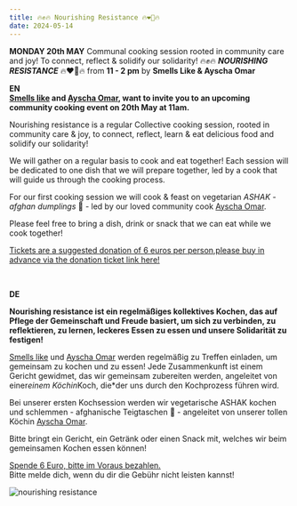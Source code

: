 ```yaml
---
title: 🔥✊🔥 Nourishing Resistance 🔥❤️‍🔥🔥 
date: 2024-05-14
---
```


**MONDAY 20th MAY** Communal cooking session rooted in community care and joy! To connect, reflect & solidify our solidarity! 🔥✊🔥 ***NOURISHING RESISTANCE*** 🔥❤️‍🔥🔥 from **11 - 2 pm** by **Smells Like & Ayscha Omar**

**EN**
<br>
**<a href="https://www.instagram.com/smells__like">Smells like</a> and <a href="https://www.instagram.com/ayschotthesheriff/">Ayscha Omar</a>, want to invite you to an upcoming community cooking event  on 20th May at 11am.**

Nourishing resistance is a regular Collective cooking session, rooted in community care & joy, to connect, reflect, learn & eat delicious food and solidify our solidarity!

We will gather on a regular basis to cook and eat together! Each session will be dedicated to one dish that we will prepare together, led by a cook that will guide us through the cooking process.

For our first cooking session we will cook & feast on vegetarian *ASHAK - afghan dumplings* 🥟 - led by our loved community cook <a href="https://www.instagram.com/ayschotthesheriff/">Ayscha Omar</a>. 

Please feel free to bring a dish, drink or snack that we can eat while we cook together!  

<a href="https://www.eventbrite.de/e/nourishing-resistance-tickets-904347576947?aff=oddtdtcreator">Tickets are a suggested donation of 6 euros per person,please buy in advance via the donation ticket link here!</a>


<br>

**DE**
<br>

**Nourishing resistance ist ein regelmäßiges kollektives Kochen, das auf Pflege der Gemeinschaft und Freude basiert, um sich zu verbinden, zu reflektieren, zu lernen, leckeres Essen zu essen und unsere Solidarität zu festigen!**

<a href="https://www.instagram.com/smells__like">Smells like</a> und <a href="https://www.instagram.com/ayschotthesheriff/">Ayscha Omar</a> werden regelmäßig zu Treffen einladen, um gemeinsam zu kochen und zu essen! Jede Zusammenkunft ist einem Gericht gewidmet, das wir gemeinsam zubereiten werden, angeleitet von einer*einem Köchin*Koch, die*der uns durch den Kochprozess führen wird.

Bei unserer ersten Kochsession werden wir vegetarische ASHAK kochen und schlemmen - afghanische Teigtaschen 🥟 - angeleitet von unserer tollen Köchin <a href="https://www.instagram.com/ayschotthesheriff/">Ayscha Omar</a>. 

Bitte bringt ein Gericht, ein Getränk oder einen Snack mit, welches wir beim gemeinsamen Kochen essen können!  

<a href="https://www.eventbrite.de/e/nourishing-resistance-tickets-904347576947?aff=oddtdtcreator">Spende 6 Euro, bitte im Voraus bezahlen.</a>
<br> Bitte melde dich, wenn du dir die Gebühr nicht leisten kannst!



![nourishing resistance](https://github.com/brennovich/feuerundflamme.xyz/assets/115560099/a4bb7172-4926-4ba9-8e9e-e8a63b4c10b1)
